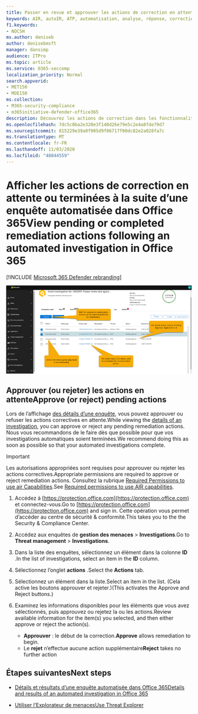 ```yaml
---
title: Passer en revue et approuver les actions de correction en attente dans l’instruction et la réponse automatisées
keywords: AIR, autoIR, ATP, automatisation, analyse, réponse, correction, menaces, avancé, menace, protection
f1.keywords:
- NOCSH
ms.author: deniseb
author: denisebmsft
manager: dansimp
audience: ITPro
ms.topic: article
ms.service: O365-seccomp
localization_priority: Normal
search.appverid:
- MET150
- MOE150
ms.collection:
- M365-security-compliance
- m365initiative-defender-office365
description: Découvrez les actions de correction dans les fonctionnalités d’enquête et de réponse automatisées dans Microsoft Defender pour Office 365 plan 2.
ms.openlocfilehash: 7dc5c0ba2e320e3f140d26e79e5c2e4a8fde79d7
ms.sourcegitcommit: 815229e39a0f905d9f06717f00dc82e2a028fa7c
ms.translationtype: MT
ms.contentlocale: fr-FR
ms.lasthandoff: 11/03/2020
ms.locfileid: "48844559"
---
```

# <a name="view-pending-or-completed-remediation-actions-following-an-automated-investigation-in-office-365"></a><span data-ttu-id="f9154-104">Afficher les actions de correction en attente ou terminées à la suite d’une enquête automatisée dans Office 365</span><span class="sxs-lookup"><span data-stu-id="f9154-104">View pending or completed remediation actions following an automated investigation in Office 365</span></span>

[!INCLUDE [Microsoft 365 Defender rebranding](../includes/microsoft-defender-for-office.md)]



![Page action de l’enquête par avion](../../media/air-investigationactionspage.png)

## <a name="approve-or-reject-pending-actions"></a><span data-ttu-id="f9154-106">Approuver (ou rejeter) les actions en attente</span><span class="sxs-lookup"><span data-stu-id="f9154-106">Approve (or reject) pending actions</span></span>

<span data-ttu-id="f9154-107">Lors de l’affichage [des détails d’une enquête](air-view-investigation-results.md), vous pouvez approuver ou refuser les actions correctives en attente.</span><span class="sxs-lookup"><span data-stu-id="f9154-107">While viewing the [details of an investigation](air-view-investigation-results.md), you can approve or reject any pending remediation actions.</span></span> <span data-ttu-id="f9154-108">Nous vous recommandons de le faire dès que possible pour que vos investigations automatiques soient terminées.</span><span class="sxs-lookup"><span data-stu-id="f9154-108">We recommend doing this as soon as possible so that your automated investigations complete.</span></span>

> [!IMPORTANT]
> <span data-ttu-id="f9154-109">Les autorisations appropriées sont requises pour approuver ou rejeter les actions correctives.</span><span class="sxs-lookup"><span data-stu-id="f9154-109">Appropriate permissions are required to approve or reject remediation actions.</span></span> <span data-ttu-id="f9154-110">Consultez la rubrique [Required Permissions to use air Capabilities](office-365-air.md#required-permissions-to-use-air-capabilities).</span><span class="sxs-lookup"><span data-stu-id="f9154-110">See [Required permissions to use AIR capabilities](office-365-air.md#required-permissions-to-use-air-capabilities).</span></span>

1. <span data-ttu-id="f9154-111">Accédez à [https://protection.office.com](https://protection.office.com) et connectez-vous.</span><span class="sxs-lookup"><span data-stu-id="f9154-111">Go to [https://protection.office.com](https://protection.office.com) and sign in.</span></span> <span data-ttu-id="f9154-112">Cette opération vous permet d’accéder au centre de sécurité & conformité.</span><span class="sxs-lookup"><span data-stu-id="f9154-112">This takes you to the the Security & Compliance Center.</span></span>

2. <span data-ttu-id="f9154-113">Accédez aux enquêtes de **gestion des menaces**  >  **Investigations**.</span><span class="sxs-lookup"><span data-stu-id="f9154-113">Go to **Threat management** > **Investigations**.</span></span>

3. <span data-ttu-id="f9154-114">Dans la liste des enquêtes, sélectionnez un élément dans la colonne **ID** .</span><span class="sxs-lookup"><span data-stu-id="f9154-114">In the list of investigations, select an item in the **ID** column.</span></span> 

4. <span data-ttu-id="f9154-115">Sélectionnez l’onglet **actions** .</span><span class="sxs-lookup"><span data-stu-id="f9154-115">Select the **Actions** tab.</span></span>

5. <span data-ttu-id="f9154-116">Sélectionnez un élément dans la liste.</span><span class="sxs-lookup"><span data-stu-id="f9154-116">Select an item in the list.</span></span> <span data-ttu-id="f9154-117">(Cela active les boutons approuver et rejeter.)</span><span class="sxs-lookup"><span data-stu-id="f9154-117">(This activates the Approve and Reject buttons.)</span></span>

6. <span data-ttu-id="f9154-118">Examinez les informations disponibles pour les éléments que vous avez sélectionnés, puis approuvez ou rejetez la ou les actions.</span><span class="sxs-lookup"><span data-stu-id="f9154-118">Review available information for the item(s) you selected, and then either approve or reject the action(s).</span></span> 
   - <span data-ttu-id="f9154-119">**Approuver** : le début de la correction.</span><span class="sxs-lookup"><span data-stu-id="f9154-119">**Approve** allows remediation to begin.</span></span>
   - <span data-ttu-id="f9154-120">Le **rejet** n’effectue aucune action supplémentaire</span><span class="sxs-lookup"><span data-stu-id="f9154-120">**Reject** takes no further action</span></span>

## <a name="next-steps"></a><span data-ttu-id="f9154-121">Étapes suivantes</span><span class="sxs-lookup"><span data-stu-id="f9154-121">Next steps</span></span>

- [<span data-ttu-id="f9154-122">Détails et résultats d’une enquête automatisée dans Office 365</span><span class="sxs-lookup"><span data-stu-id="f9154-122">Details and results of an automated investigation in Office 365</span></span>](air-view-investigation-results.md)

- [<span data-ttu-id="f9154-123">Utiliser l’Explorateur de menaces</span><span class="sxs-lookup"><span data-stu-id="f9154-123">Use Threat Explorer</span></span>](threat-explorer.md)

